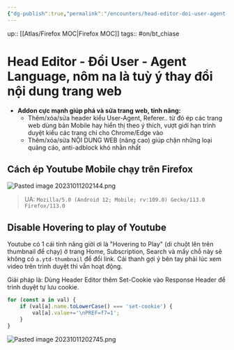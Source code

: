 ```yaml
---
{"dg-publish":true,"permalink":"/encounters/head-editor-doi-user-agent-language-nom-na-la-tuy-y-thay-doi-noi-dung-trang-web/"}
---
```


up:: [[Atlas/Firefox MOC\|Firefox MOC]]
tags:: #on/bt_chiase 

# Head Editor - Đổi User - Agent Language, nôm na là tuỳ ý thay đổi nội dung trang web

- **Addon cực mạnh giúp phá và sửa trang web, tính năng:**  
	- Thêm/xóa/sửa header kiểu User-Agent, Referer.. từ đó ép các trang web dùng bản Mobile hay hiển thị theo ý thích, vượt giới hạn trình duyệt kiểu các trang chỉ cho Chrome/Edge vào
	- Thêm/xóa/sửa NỘI DUNG WEB (nâng cao) giúp chặn những loại quảng cáo, anti-adblock khó nhằn nhất

## Cách ép Youtube Mobile chạy trên Firefox

![Pasted image 20231011202144.png](/img/user/Extras/Images/Pasted%20image%2020231011202144.png)
> UA: `Mozilla/5.0 (Android 12; Mobile; rv:109.0) Gecko/113.0 Firefox/113.0`

## Disable Hovering to play of Youtube

Youtube có 1 cái tính năng giời ơi là "Hovering to Play" (di chuột lên trên thumbnail để chạy) ở trang Home, Subscription, Search và mấy chỗ này sẽ không có `a.ytd-thumbnail` để đổi link. Cái thanh gợi ý bên tay phải lúc xem video trên trình duyệt thì vẫn hoạt động.

Giải pháp là: Dùng Header Editor thêm Set-Cookie vào Response Header để trình duyệt tự lưu cookie.
```javascript
for (const a in val) {
    if (val[a].name.toLowerCase() === 'set-cookie') {
        val[a].value+='\nPREF=f7=1';
    }
}
```

![Pasted image 20231011202745.png](/img/user/Extras/Images/Pasted%20image%2020231011202745.png)